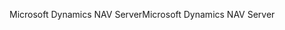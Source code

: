 <span data-ttu-id="9a19a-101">Microsoft Dynamics NAV Server</span><span class="sxs-lookup"><span data-stu-id="9a19a-101">Microsoft Dynamics NAV Server</span></span>